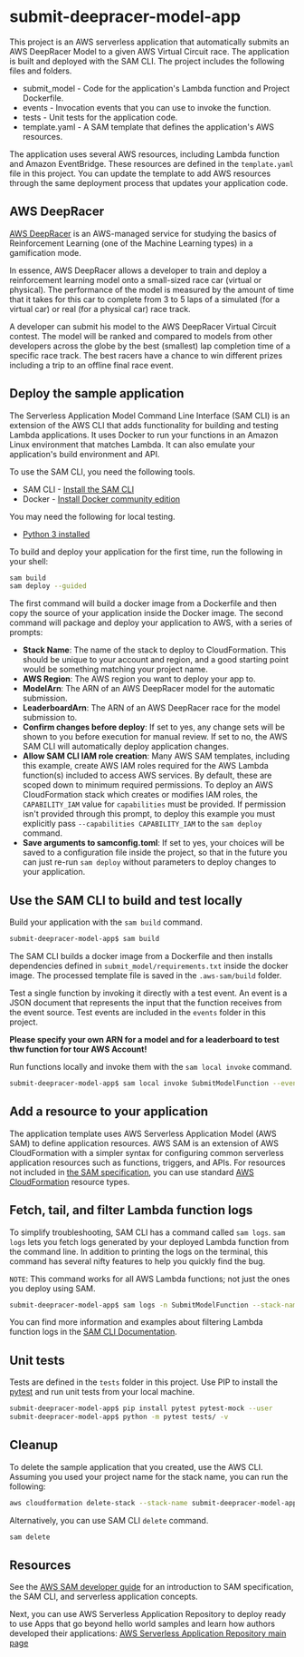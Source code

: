 # submit-deepracer-model-app

This project is an AWS serverless application that automatically submits an AWS DeepRacer Model to a given AWS Virtual Circuit race.
The application is built and deployed with the SAM CLI. 
The project includes the following files and folders.

- submit_model - Code for the application's Lambda function and Project Dockerfile.
- events - Invocation events that you can use to invoke the function.
- tests - Unit tests for the application code. 
- template.yaml - A SAM template that defines the application's AWS resources.

The application uses several AWS resources, including Lambda function and Amazon EventBridge. These resources are defined in the `template.yaml` file in this project. You can update the template to add AWS resources through the same deployment process that updates your application code.

## AWS DeepRacer

[AWS DeepRacer](https://aws.amazon.com/deepracer/) is an AWS-managed service for studying the basics of Reinforcement Learning (one of the Machine Learning types) in a gamification mode.

In essence, AWS DeepRacer allows a developer to train and deploy a reinforcement learning model onto a small-sized race car (virtual or physical). The performance of the model is measured by the amount of time that it takes for this car to complete from 3 to 5 laps of a simulated (for a virtual car) or real (for a physical car) race track.

A developer can submit his model to the AWS DeepRacer Virtual Circuit contest. The model will be ranked and compared to models from other developers across the globe by the best (smallest) lap completion time of a specific race track. The best racers have a chance to win different prizes including a trip to an offline final race event.

## Deploy the sample application

The Serverless Application Model Command Line Interface (SAM CLI) is an extension of the AWS CLI that adds functionality for building and testing Lambda applications. It uses Docker to run your functions in an Amazon Linux environment that matches Lambda. It can also emulate your application's build environment and API.

To use the SAM CLI, you need the following tools.

* SAM CLI - [Install the SAM CLI](https://docs.aws.amazon.com/serverless-application-model/latest/developerguide/serverless-sam-cli-install.html)
* Docker - [Install Docker community edition](https://hub.docker.com/search/?type=edition&offering=community)

You may need the following for local testing.
* [Python 3 installed](https://www.python.org/downloads/)

To build and deploy your application for the first time, run the following in your shell:

```bash
sam build
sam deploy --guided
```

The first command will build a docker image from a Dockerfile and then copy the source of your application inside the Docker image. The second command will package and deploy your application to AWS, with a series of prompts:

* **Stack Name**: The name of the stack to deploy to CloudFormation. This should be unique to your account and region, and a good starting point would be something matching your project name.
* **AWS Region**: The AWS region you want to deploy your app to.
* **ModelArn**: The ARN of an AWS DeepRacer model for the automatic submission.
* **LeaderboardArn**: The ARN of an AWS DeepRacer race for the model submission to.
* **Confirm changes before deploy**: If set to yes, any change sets will be shown to you before execution for manual review. If set to no, the AWS SAM CLI will automatically deploy application changes.
* **Allow SAM CLI IAM role creation**: Many AWS SAM templates, including this example, create AWS IAM roles required for the AWS Lambda function(s) included to access AWS services. By default, these are scoped down to minimum required permissions. To deploy an AWS CloudFormation stack which creates or modifies IAM roles, the `CAPABILITY_IAM` value for `capabilities` must be provided. If permission isn't provided through this prompt, to deploy this example you must explicitly pass `--capabilities CAPABILITY_IAM` to the `sam deploy` command.
* **Save arguments to samconfig.toml**: If set to yes, your choices will be saved to a configuration file inside the project, so that in the future you can just re-run `sam deploy` without parameters to deploy changes to your application.

## Use the SAM CLI to build and test locally

Build your application with the `sam build` command.

```bash
submit-deepracer-model-app$ sam build
```

The SAM CLI builds a docker image from a Dockerfile and then installs dependencies defined in `submit_model/requirements.txt` inside the docker image. The processed template file is saved in the `.aws-sam/build` folder.

Test a single function by invoking it directly with a test event. An event is a JSON document that represents the input that the function receives from the event source. Test events are included in the `events` folder in this project.

**Please specify your own ARN for a model and for a leaderboard to test thw function for tour AWS Account!**

Run functions locally and invoke them with the `sam local invoke` command.

```bash
submit-deepracer-model-app$ sam local invoke SubmitModelFunction --event events/event.json
```

## Add a resource to your application
The application template uses AWS Serverless Application Model (AWS SAM) to define application resources. AWS SAM is an extension of AWS CloudFormation with a simpler syntax for configuring common serverless application resources such as functions, triggers, and APIs. For resources not included in [the SAM specification](https://github.com/awslabs/serverless-application-model/blob/master/versions/2016-10-31.md), you can use standard [AWS CloudFormation](https://docs.aws.amazon.com/AWSCloudFormation/latest/UserGuide/aws-template-resource-type-ref.html) resource types.

## Fetch, tail, and filter Lambda function logs

To simplify troubleshooting, SAM CLI has a command called `sam logs`. `sam logs` lets you fetch logs generated by your deployed Lambda function from the command line. In addition to printing the logs on the terminal, this command has several nifty features to help you quickly find the bug.

`NOTE`: This command works for all AWS Lambda functions; not just the ones you deploy using SAM.

```bash
submit-deepracer-model-app$ sam logs -n SubmitModelFunction --stack-name submit-deepracer-model-app --tail
```

You can find more information and examples about filtering Lambda function logs in the [SAM CLI Documentation](https://docs.aws.amazon.com/serverless-application-model/latest/developerguide/serverless-sam-cli-logging.html).

## Unit tests

Tests are defined in the `tests` folder in this project. Use PIP to install the [pytest](https://docs.pytest.org/en/latest/) and run unit tests from your local machine.

```bash
submit-deepracer-model-app$ pip install pytest pytest-mock --user
submit-deepracer-model-app$ python -m pytest tests/ -v
```

## Cleanup

To delete the sample application that you created, use the AWS CLI. Assuming you used your project name for the stack name, you can run the following:

```bash
aws cloudformation delete-stack --stack-name submit-deepracer-model-app
```

Alternatively, you can use SAM CLI `delete` command.

```bash
sam delete
```

## Resources

See the [AWS SAM developer guide](https://docs.aws.amazon.com/serverless-application-model/latest/developerguide/what-is-sam.html) for an introduction to SAM specification, the SAM CLI, and serverless application concepts.

Next, you can use AWS Serverless Application Repository to deploy ready to use Apps that go beyond hello world samples and learn how authors developed their applications: [AWS Serverless Application Repository main page](https://aws.amazon.com/serverless/serverlessrepo/)
